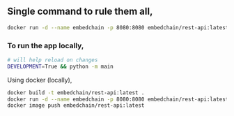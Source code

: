 ## Single command to rule them all,

```bash
docker run -d --name embedchain -p 8080:8080 embedchain/rest-api:latest
```

### To run the app locally,

```bash
# will help reload on changes
DEVELOPMENT=True && python -m main
```

Using docker (locally),

```bash
docker build -t embedchain/rest-api:latest .
docker run -d --name embedchain -p 8080:8080 embedchain/rest-api:latest
docker image push embedchain/rest-api:latest
```
